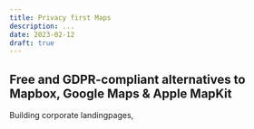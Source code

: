 ```yaml
---
title: Privacy first Maps
description: ...
date: 2023-02-12
draft: true
---
```


## Free and GDPR-compliant alternatives to Mapbox, Google Maps & Apple MapKit

Building corporate landingpages,

<div id="map-overview" style="height: 95vh;"></div>

<div id="map-cologne" style="height: 95vh;"></div>

<script async defer type="module" src="{{ '/blog/posts/02-maplibre-basemaps/index.js' | url }}"></script>

